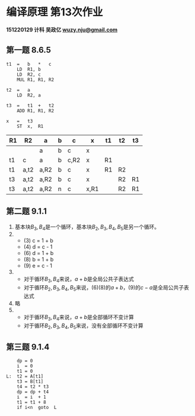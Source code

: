 # 编译原理 第13次作业

**151220129 计科 吴政亿 wuzy.nju@gmail.com**

## 第一题 8.6.5

```
t1	=	b	*	c	
	LD	R1,	b					
	LD	R2,	c
	MUL	R1,	R1,	R2

t2	=	a
	LD	R2,	a
							
t3	=	t1	+	t2
	ADD	R1,	R1,	R2
							
x	=	t3
	ST	x,	R1				
```



| R1   | R2   | a    | b    | c    | x    | t1   | t2   | t3   |
| ---- | ---- | ---- | ---- | ---- | ---- | ---- | ---- | ---- |
|      |      | a    | b    | c    | x    |      |      |      |
| t1   | c    | a    | b    | c,R2 | x    | R1   |      |      |
| t1   | a,t2 | a,R2 | b    | c    | x    | R1   | R2   |      |
| t3   | a,t2 | a,R2 | b    | c    | x    |      | R2   | R1   |
| t3   | a,t2 | a,R2 | n    | c    | x,R1 |      | R2   | R1   |



## 第二题 9.1.1

1. 基本块$B_3,B_4$是一个循环，基本块$B_2,B_3,B_4,B_5$是另一个循环。
2. - (3) c = 1 + b
   - (4) d = c - 1
   - (6) d = 1 + b
   - (8) b = 1 + b
   - (9) e = c - 1
3. - 对于循环$B_3,B_4$来说，$a+b$是全局公共子表达式
   - 对于循环$B_2,B_3,B_4,B_5$来说，(6)(8)的$a+b$，(9)的$c-a$是全局公共子表达式
4. 略
5. - 对于循环$B_3,B_4$来说，$a+b$是全部循环不变计算
   - 对于循环$B_2,B_3,B_4,B_5$来说，没有全部循环不变计算



## 第三题 9.1.4

```
	dp = 0
	i  = 0
	t1 = 0
L:	t2 = A[t1]
	t3 = B[t1]
	t4 = t2 * t3
	dp = dp + t4
	i  = i  + 1
	t1 = t1 + 8
	if i<n  goto  L
```

